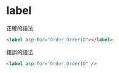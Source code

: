 # label

正確的語法

```html
<label asp-for="Order.OrderID"></label>
```

錯誤的語法

```html
<label asp-for="Order.OrderID" />
```
